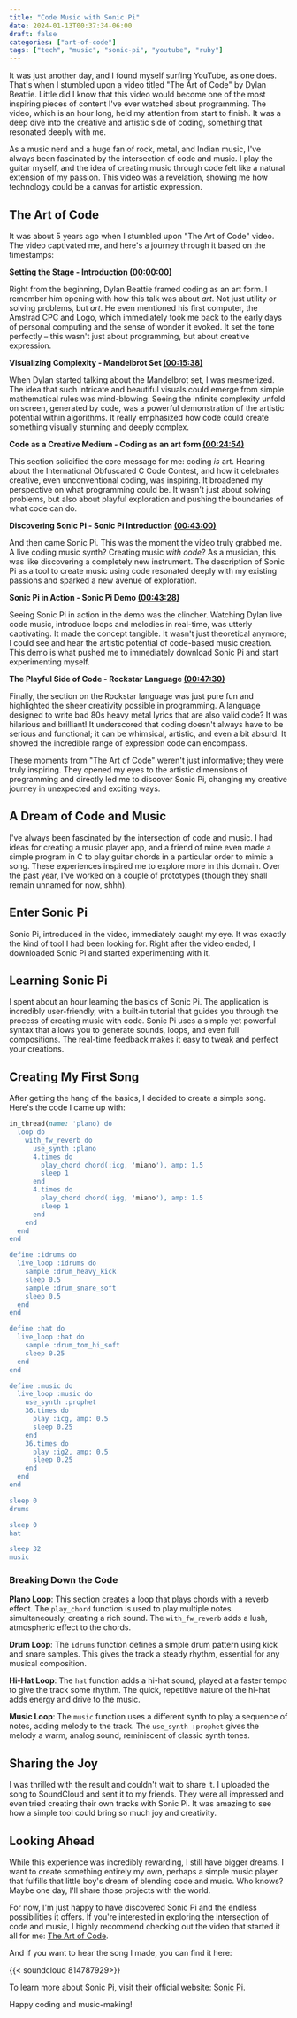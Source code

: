 ```yaml
---
title: "Code Music with Sonic Pi"
date: 2024-01-13T00:37:34-06:00
draft: false
categories: ["art-of-code"]
tags: ["tech", "music", "sonic-pi", "youtube", "ruby"]
---
```


It was just another day, and I found myself surfing YouTube, as one does. That's when I stumbled upon a video titled "The Art of Code" by Dylan Beattie. Little did I know that this video would become one of the most inspiring pieces of content I've ever watched about programming. The video, which is an hour long, held my attention from start to finish. It was a deep dive into the creative and artistic side of coding, something that resonated deeply with me.

As a music nerd and a huge fan of rock, metal, and Indian music, I've always been fascinated by the intersection of code and music. I play the guitar myself, and the idea of creating music through code felt like a natural extension of my passion. This video was a revelation, showing me how technology could be a canvas for artistic expression.

## The Art of Code

It was about 5 years ago when I stumbled upon "The Art of Code" video.  The video captivated me, and here's a journey through it based on the timestamps:

**Setting the Stage - Introduction [(00:00:00)](https://www.youtube.com/watch?v=6avJHaC3C2U&t=0s)**

Right from the beginning, Dylan Beattie framed coding as an art form.  I remember him opening with how this talk was about *art*. Not just utility or solving problems, but *art*.  He even mentioned his first computer, the Amstrad CPC and Logo, which immediately took me back to the early days of personal computing and the sense of wonder it evoked. It set the tone perfectly – this wasn't just about programming, but about creative expression.

**Visualizing Complexity - Mandelbrot Set [(00:15:38)](https://www.youtube.com/watch?v=6avJHaC3C2U&t=938s)**

When Dylan started talking about the Mandelbrot set, I was mesmerized.  The idea that such intricate and beautiful visuals could emerge from simple mathematical rules was mind-blowing.  Seeing the infinite complexity unfold on screen, generated by code, was a powerful demonstration of the artistic potential within algorithms. It really emphasized how code could create something visually stunning and deeply complex.

**Code as a Creative Medium - Coding as an art form [(00:24:54)](https://www.youtube.com/watch?v=6avJHaC3C2U&t=1494s)**

This section solidified the core message for me: coding *is* art.  Hearing about the International Obfuscated C Code Contest, and how it celebrates creative, even unconventional coding, was inspiring.  It broadened my perspective on what programming could be.  It wasn't just about solving problems, but also about playful exploration and pushing the boundaries of what code can do.

**Discovering Sonic Pi - Sonic Pi Introduction [(00:43:00)](https://www.youtube.com/watch?v=6avJHaC3C2U&t=2580s)**

And then came Sonic Pi.  This was the moment the video truly grabbed me.  A live coding music synth?  Creating music *with code*?  As a musician, this was like discovering a completely new instrument. The description of Sonic Pi as a tool to create music using code resonated deeply with my existing passions and sparked a new avenue of exploration.

**Sonic Pi in Action - Sonic Pi Demo [(00:43:28)](https://www.youtube.com/watch?v=6avJHaC3C2U&t=2608s)**

Seeing Sonic Pi in action in the demo was the clincher.  Watching Dylan live code music, introduce loops and melodies in real-time, was utterly captivating.  It made the concept tangible.  It wasn't just theoretical anymore; I could see and hear the artistic potential of code-based music creation.  This demo is what pushed me to immediately download Sonic Pi and start experimenting myself.

**The Playful Side of Code - Rockstar Language [(00:47:30)](https://www.youtube.com/watch?v=6avJHaC3C2U&t=2850s)**

Finally, the section on the Rockstar language was just pure fun and highlighted the sheer creativity possible in programming.  A language designed to write bad 80s heavy metal lyrics that are also valid code? It was hilarious and brilliant! It underscored that coding doesn't always have to be serious and functional; it can be whimsical, artistic, and even a bit absurd.  It showed the incredible range of expression code can encompass.

These moments from "The Art of Code" weren't just informative; they were truly inspiring. They opened my eyes to the artistic dimensions of programming and directly led me to discover Sonic Pi, changing my creative journey in unexpected and exciting ways.

## A Dream of Code and Music

I've always been fascinated by the intersection of code and music. I had ideas for creating a music player app, and a friend of mine even made a simple program in C to play guitar chords in a particular order to mimic a song. These experiences inspired me to explore more in this domain. Over the past year, I've worked on a couple of prototypes (though they shall remain unnamed for now, shhh).

## Enter Sonic Pi

Sonic Pi, introduced in the video, immediately caught my eye. It was exactly the kind of tool I had been looking for. Right after the video ended, I downloaded Sonic Pi and started experimenting with it.

## Learning Sonic Pi

I spent about an hour learning the basics of Sonic Pi. The application is incredibly user-friendly, with a built-in tutorial that guides you through the process of creating music with code. Sonic Pi uses a simple yet powerful syntax that allows you to generate sounds, loops, and even full compositions. The real-time feedback makes it easy to tweak and perfect your creations.

## Creating My First Song

After getting the hang of the basics, I decided to create a simple song. Here's the code I came up with:

```ruby
in_thread(name: 'plano) do
  loop do
    with_fw_reverb do
      use_synth :plano
      4.times do
        play_chord chord(:icg, 'miano'), amp: 1.5
        sleep 1
      end
      4.times do
        play_chord chord(:igg, 'miano'), amp: 1.5
        sleep 1
      end
    end
  end
end

define :idrums do
  live_loop :idrums do
    sample :drum_heavy_kick
    sleep 0.5
    sample :drum_snare_soft
    sleep 0.5
  end
end

define :hat do
  live_loop :hat do
    sample :drum_tom_hi_soft
    sleep 0.25
  end
end

define :music do
  live_loop :music do
    use_synth :prophet
    36.times do
      play :icg, amp: 0.5
      sleep 0.25
    end
    36.times do
      play :ig2, amp: 0.5
      sleep 0.25
    end
  end
end

sleep 0
drums

sleep 0
hat

sleep 32
music
```

### Breaking Down the Code

**Plano Loop**: This section creates a loop that plays chords with a reverb effect. The `play_chord` function is used to play multiple notes simultaneously, creating a rich sound. The `with_fw_reverb` adds a lush, atmospheric effect to the chords.

**Drum Loop**: The `idrums` function defines a simple drum pattern using kick and snare samples. This gives the track a steady rhythm, essential for any musical composition.

**Hi-Hat Loop**: The `hat` function adds a hi-hat sound, played at a faster tempo to give the track some rhythm. The quick, repetitive nature of the hi-hat adds energy and drive to the music.

**Music Loop**: The `music` function uses a different synth to play a sequence of notes, adding melody to the track. The `use_synth :prophet` gives the melody a warm, analog sound, reminiscent of classic synth tones.

## Sharing the Joy

I was thrilled with the result and couldn't wait to share it. I uploaded the song to SoundCloud and sent it to my friends. They were all impressed and even tried creating their own tracks with Sonic Pi. It was amazing to see how a simple tool could bring so much joy and creativity.

## Looking Ahead

While this experience was incredibly rewarding, I still have bigger dreams. I want to create something entirely my own, perhaps a simple music player that fulfills that little boy's dream of blending code and music. Who knows? Maybe one day, I'll share those projects with the world.

For now, I'm just happy to have discovered Sonic Pi and the endless possibilities it offers. If you're interested in exploring the intersection of code and music, I highly recommend checking out the video that started it all for me: [The Art of Code](https://youtu.be/6avJHaC3C2U?si=cnzzyqE8VsvXY3n9&t=2580).

And if you want to hear the song I made, you can find it here:

{{< soundcloud  814787929>}}

To learn more about Sonic Pi, visit their official website: [Sonic Pi](https://sonic-pi.net/).

Happy coding and music-making!
